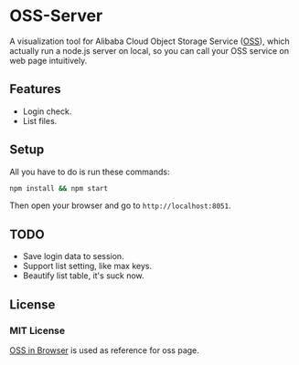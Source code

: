 # OSS-Server

A visualization tool for Alibaba Cloud Object Storage Service ([OSS](https://intl.aliyun.com/product/oss)), which actually run a node.js server on local, so you can call your OSS service on web page intuitively.

## Features

- Login check.
- List files.

## Setup

All you have to do is run these commands:
```bash
npm install && npm start
```
Then open your browser and go to ```http://localhost:8051```.

## TODO

- Save login data to session.
- Support list setting, like max keys.
- Beautify list table, it's suck now.

## License

### MIT License

[OSS in Browser](https://github.com/rockuw/oss-in-browser) is used as reference for oss page.
